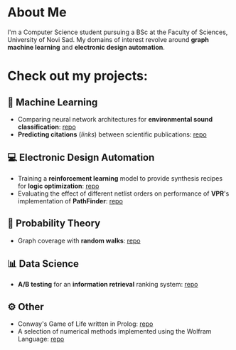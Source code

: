 # About Me
I'm a Computer Science student pursuing a BSc at the Faculty of Sciences, University of Novi Sad. My domains of interest revolve around **graph machine learning** and **electronic design automation**.

# Check out my projects:

## 🧠 Machine Learning
* Comparing neural network architectures for **environmental sound classification**: [repo](https://github.com/lkuresevic/urban_sound_classifier)
* **Predicting citations** (*links*) between scientific publications: [repo](https://github.com/lkuresevic/sci-pub-link-prediction)

## 💻 Electronic Design Automation
* Training a **reinforcement learning** model to provide synthesis recipes for **logic optimization**: [repo](https://github.com/lkuresevic/reinforcement_learning_in_logic_synthesis)
* Evaluating the effect of different netlist orders on performance of **VPR**'s implementation of **PathFinder**: [repo](https://github.com/lkuresevic/orderfinder-for-pathfinder/tree/main)

## 🎲 Probability Theory
* Graph coverage with **random walks**: [repo](https://github.com/lkuresevic/graph_coverage_with_random_walks)
  
## 📊 Data Science
* **A/B testing** for an **information retrieval** ranking system: [repo](https://github.com/lkuresevic/information_retrieval_ranking_evaluation)

## ⚙️ Other
* Conway's Game of Life written in Prolog: [repo](https://github.com/lkuresevic/game_of_life_in_prolog)
* A selection of numerical methods implemented using the Wolfram Language: [repo](https://github.com/lkuresevic/numerical_methods)
